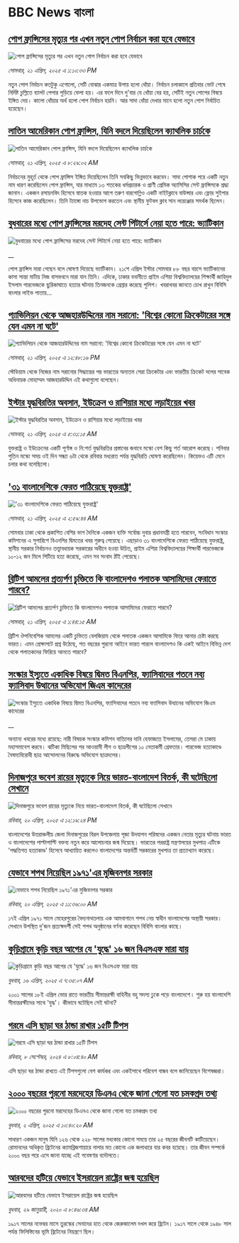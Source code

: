 # BBC News বাংলা## [পোপ ফ্রান্সিসের মৃত্যুর পর এখন নতুন পোপ নির্বাচন করা হবে যেভাবে](https://www.bbc.com/bengali/articles/c5y52554gjxo?at_campaign=githubrss)![পোপ ফ্রান্সিসের মৃত্যুর পর এখন নতুন পোপ নির্বাচন করা হবে যেভাবে](https://ichef.bbci.co.uk/ace/standard/240/cpsprodpb/1fd3/live/0594fd20-1ea6-11f0-b1b3-7358f8d35a35.jpg)_সোমবার, ২১ এপ্রিল, ২০২৫ এ ১:১০:৩৩ PM_নতুন পোপ নির্বাচন কতটুকু এগোলো, সেটি বোঝার একমাত্র উপায় হলো ধোঁয়া। নির্বাচন চলাকালে প্রতিবার ভোট শেষে নির্দিষ্ট চুল্লিতে ব্যালট পেপার পুড়িয়ে ফেলা হয়। এর ফলে দিনে দু'বার যে ধোঁয়া বের হয়, সেটিই নতুন পোপের বিষয়ে ইঙ্গিত দেয়। কালো ধোঁয়ার অর্থ হলো পোপ নির্বাচন হয়নি। আর সাদা ধোঁয়া দেখার মানে হলো নতুন পোপ নির্বাচিত হয়েছেন।## [লাতিন আমেরিকান পোপ ফ্রান্সিস, যিনি বদলে দিয়েছিলেন ক্যাথলিক চার্চকে](https://www.bbc.com/bengali/articles/clyj2e57vr4o?at_campaign=githubrss)![লাতিন আমেরিকান পোপ ফ্রান্সিস, যিনি বদলে দিয়েছিলেন ক্যাথলিক চার্চকে](https://ichef.bbci.co.uk/ace/standard/240/cpsprodpb/5685/live/d1a2ac30-f1ad-11ef-9e61-71ee71f26eb1.jpg)_সোমবার, ২১ এপ্রিল, ২০২৫ এ ৮:২৯:০২ AM_নির্বাচনের মুহূর্ত থেকে পোপ ফ্রান্সিস ইঙ্গিত দিয়েছিলেন তিনি সবকিছু ভিন্নভাবে করবেন। সাদা পোশাক পরে একটি নতুন নাম ধারণ করেছিলেন পোপ ফ্রান্সিস, যার মাধ্যমে ১৩ শতকের ধর্মপ্রচারক ও প্রাণী প্রেমিক অ্যাসিসির সেন্ট ফ্রান্সিসকে শ্রদ্ধা জানান। একজন রসায়নবিদ হিসেবে স্নাতক হওয়ার আগে তরুণ বারগোগ্লিও একটি নাইটক্লাবে বাউন্সার এবং ফ্লোর সুইপার হিসেবে কাজ করেছিলেন। তিনি ট্যাঙ্গো নাচ উপভোগ করতেন এবং স্থানীয় ফুটবল ক্লাব সান লরেঞ্জোর সমর্থক ছিলেন।## [বুধবারের মধ্যে পোপ ফ্রান্সিসের মরদেহ সেন্ট পিটার্সে নেয়া হতে পারে: ভ্যাটিকান](https://www.bbc.co.uk/bengali/live/cdrged8g0ngt?at_campaign=githubrss)![বুধবারের মধ্যে পোপ ফ্রান্সিসের মরদেহ সেন্ট পিটার্সে নেয়া হতে পারে: ভ্যাটিকান](https://ichef.bbci.co.uk/ace/standard/240/cpsprodpb/006c/live/4f381bd0-1e8b-11f0-b1b3-7358f8d35a35.jpg)__পোপ ফ্রান্সিস মারা গেছেন বলে ঘোষণা দিয়েছে ভ্যাটিকান। ২১শে এপ্রিল ইস্টার সোমবার ৮৮ বছর বয়সে ভ্যাটিকানের কাসা সান্তা মার্টায় নিজ বাসভবনে মারা যান তিনি। এদিকে, ঢাকার বনানীতে                                     প্রাইম এশিয়া বিশ্ববিদ্যালয়ের শিক্ষার্থী জাহিদুল ইসলাম পারভেজকে ছুরিকাঘাতে হত্যার ঘটনায় তিনজনকে গ্রেপ্তার করেছে পুলিশ। খবরাখবর জানতে চোখ রাখুন বিবিসি বাংলার লাইভ পাতায়...## [প্যাভিলিয়ন থেকে আজহারউদ্দিনের নাম সরানো: 'বিশ্বের কোনো ক্রিকেটারের সঙ্গে যেন এমন না ঘটে'](https://www.bbc.com/bengali/articles/cqx4y08nv2po?at_campaign=githubrss)![প্যাভিলিয়ন থেকে আজহারউদ্দিনের নাম সরানো: 'বিশ্বের কোনো ক্রিকেটারের সঙ্গে যেন এমন না ঘটে'](https://ichef.bbci.co.uk/ace/standard/240/cpsprodpb/4c49/live/b0e7ea60-1e93-11f0-b265-abe347419ae3.jpg)_সোমবার, ২১ এপ্রিল, ২০২৫ এ ১২:৪৮:১৬ PM_স্টেডিয়াম থেকে নিজের নাম সরানোর সিদ্ধান্তের পর ভারতের অন্যতম সেরা ক্রিকেটার এবং ভারতীয় ক্রিকেট দলের সাবেক অধিনায়ক মোহাম্মদ আজহারউদ্দিন এই কথাগুলো বলেছেন।## [ইস্টার যুদ্ধবিরতির অবসান, ইউক্রেন ও রাশিয়ার মধ্যে লড়াইয়ের খবর](https://www.bbc.com/bengali/articles/cgenzyzwrn8o?at_campaign=githubrss)![ইস্টার যুদ্ধবিরতির অবসান, ইউক্রেন ও রাশিয়ার মধ্যে লড়াইয়ের খবর](https://ichef.bbci.co.uk/ace/standard/240/cpsprodpb/27ce/live/35241950-1e5f-11f0-80b3-83959215671c.jpg)_সোমবার, ২১ এপ্রিল, ২০২৫ এ ৫:৩১:১৫ AM_যুক্তরাষ্ট্র ও ইউক্রেনের একটি পূর্ণাঙ্গ ও নি:শর্ত যুদ্ধবিরতির প্রস্তাবের জবাবে মস্কো বেশ কিছু শর্ত আরোপ করেছে। শনিবার পুতিন মস্কো সময় ওই দিন সন্ধ্যা ৬টা থেকে রবিবার মধ্যরাত পর্যন্ত যুদ্ধবিরতি ঘোষণা করেছিলেন। কিয়েভও এটি মেনে চলার কথা বলেছিলো।## ['৩১ বাংলাদেশিকে ফেরত পাঠিয়েছে যুক্তরাষ্ট্র'](https://www.bbc.com/bengali/articles/cvgp5r9nwkeo?at_campaign=githubrss)!['৩১ বাংলাদেশিকে ফেরত পাঠিয়েছে যুক্তরাষ্ট্র'](https://ichef.bbci.co.uk/ace/standard/240/cpsprodpb/d849/live/8393af00-1e56-11f0-bb64-6917e3c17e58.jpg)_সোমবার, ২১ এপ্রিল, ২০২৫ এ ২:৫৯:৪৪ AM_সোমবার ঢাকা থেকে প্রকাশিত বেশির ভাগ দৈনিকে একজন ব্যক্তি সর্বোচ্চ দুবার প্রধানমন্ত্রী হতে পারবেন, সংবিধান সংস্কার কমিশনের এ সুপারিশে বিএনপির দ্বিমতের  খবর গুরুত্ব পেয়েছে। এছাড়াও ৩১ বাংলাদেশিকে ফেরত পাঠিয়েছে যুক্তরাষ্ট্র, স্থানীয় সরকার নির্বাচনও তত্ত্বাবধায়ক সরকারের অধীনে হওয়া উচিত, প্রাইম এশিয়া বিশ্ববিদ্যালয়ের শিক্ষার্থী পারভেজকে ১০-১২ জন মিলে পিটিয়ে হত্য করেছে, এমন সব সংবাদ ঠাঁই পেয়েছে।## [ব্রিটিশ আমলের প্রত্যর্পণ চুক্তিতে কি বাংলাদেশও পলাতক আসামিদের ফেরাতে পারবে?](https://www.bbc.com/bengali/articles/cr78llj24n4o?at_campaign=githubrss)![ব্রিটিশ আমলের প্রত্যর্পণ চুক্তিতে কি বাংলাদেশও পলাতক আসামিদের ফেরাতে পারবে?](https://ichef.bbci.co.uk/ace/standard/240/cpsprodpb/6d62/live/4f434700-1de9-11f0-b1b3-7358f8d35a35.jpg)_সোমবার, ২১ এপ্রিল, ২০২৫ এ ১:৪৪:১৫ AM_ব্রিটিশ ঔপনিবেশিক আমলের একটি চুক্তিতে বেলজিয়াম থেকে পলাতক একজন আসামিকে ফিরে আনার চেষ্টা করছে ভারত। এমন প্রেক্ষাপটে প্রশ্ন উঠেছে, শত বছরের পুরনো আইনে ভারত পারলে বাংলাদেশও কি একই আইনে বিভিন্ন দেশ থেকে পলাতকদের ফিরিয়ে আনতে পারবে?## [সংস্কার ইস্যুতে একাধিক বিষয়ে দ্বিমত বিএনপির, ফ্যাসিবাদের পতনে নব্য ফ্যাসিবাদ উত্থানের অভিযোগ জিএম কাদেরের](https://www.bbc.co.uk/bengali/live/cglx663ww00t?at_campaign=githubrss)![সংস্কার ইস্যুতে একাধিক বিষয়ে দ্বিমত বিএনপির, ফ্যাসিবাদের পতনে নব্য ফ্যাসিবাদ উত্থানের অভিযোগ জিএম কাদেরের](https://ichef.bbci.co.uk/ace/standard/240/cpsprodpb/35b1/live/b76e5cc0-1dfd-11f0-b1b3-7358f8d35a35.jpg)__অন্যান্য খবরের মধ্যে রয়েছে: নারী বিষয়ক সংস্কার কমিশন বাতিলের দাবি হেফাজতে ইসলামের, তেসরা মে ঢাকায় মহাসমাবেশ করবে। ঝটিকা মিছিলের পর আওয়ামী লীগ ও ছাত্রলীগের ১০ নেতাকর্মী গ্রেফতার। পারভেজ হত্যাকাণ্ডে বৈষম্যবিরোধী ছাত্র আন্দোলনের বিরুদ্ধে অভিযোগ ছাত্রদলের।## [দিনাজপুরে ভবেশ রায়ের মৃত্যুকে নিয়ে ভারত-বাংলাদেশ বিতর্ক, কী ঘটেছিলো সেখানে](https://www.bbc.com/bengali/articles/czx1grqnv2yo?at_campaign=githubrss)![দিনাজপুরে ভবেশ রায়ের মৃত্যুকে নিয়ে ভারত-বাংলাদেশ বিতর্ক, কী ঘটেছিলো সেখানে](https://ichef.bbci.co.uk/ace/standard/240/cpsprodpb/b584/live/8e661230-1ddc-11f0-b265-abe347419ae3.jpg)_রবিবার, ২০ এপ্রিল, ২০২৫ এ ১২:১৯:২৪ PM_বাংলাদেশের উত্তরাঞ্চলীয় জেলা দিনাজপুরের বিরল উপজেলায় পূজা উদযাপন পরিষদের একজন নেতার মৃত্যুর ঘটনায় ভারত ও বাংলাদেশের পাল্টাপাল্টি  বক্তব্য নতুন করে আলোচনার জন্ম দিয়েছে। ভারতের পররাষ্ট্র মন্ত্রণালয়ের মুখপাত্র এটিকে 'পদ্ধতিগত হত্যাকাণ্ড' হিসেবে আখ্যায়িত করলেও বাংলাদেশের অন্তর্বর্তী সরকারের মুখপাত্র তা প্রত্যাখ্যান করেছে।## [যেভাবে শপথ নিয়েছিল ১৯৭১'এর মুজিবনগর সরকার](https://www.bbc.com/bengali/articles/cj9ey4g41rvo?at_campaign=githubrss)![যেভাবে শপথ নিয়েছিল ১৯৭১'এর মুজিবনগর সরকার](https://ichef.bbci.co.uk/ace/standard/240/cpsprodpb/f43b/live/97da9a00-1dd9-11f0-80b3-83959215671c.jpg)_রবিবার, ২০ এপ্রিল, ২০২৫ এ ১১:৩৬:০০ AM_১৭ই এপ্রিল ১৯৭১ সালে মেহেরপুরের বৈদ্যনাথতলায় এক আমবাগানে শপথ নেয় স্বাধীন বাংলাদেশের অস্থায়ী সরকার। সেখানে উপস্থিত দু'জন প্রত্যক্ষদর্শী সেই শপথ অনুষ্ঠানের বর্ণনা করেছেন বিবিসি বাংলার কাছে।## [কুড়িগ্রামে কুড়ি বছর আগের যে 'যুদ্ধে' ১৬ জন বিএসএফ মারা যায়](https://www.bbc.com/bengali/articles/c4g7z0wjz00o?at_campaign=githubrss)![কুড়িগ্রামে কুড়ি বছর আগের যে 'যুদ্ধে' ১৬ জন বিএসএফ মারা যায়](https://ichef.bbci.co.uk/ace/standard/240/cpsprodpb/ea92/live/7b1901c0-1a8e-11f0-8a1e-3ff815141b98.jpg)_বুধবার, ১৬ এপ্রিল, ২০২৫ এ ৭:৩৫:০৭ AM_২০০১ সালের ১৮ই এপ্রিল ভোর রাতে ভারতীয় সীমান্তরক্ষী বাহিনীর বহু সদস্য ঢুকে পড়ে বাংলাদেশে। শুরু হয় বাংলাদেশি সীমান্তরক্ষীদের সাথে 'যুদ্ধ'। কীভাবে ঘটেছিল সেই ঘটনা?## [গরমে এসি ছাড়া ঘর ঠান্ডা রাখার ১৫টি টিপস](https://www.bbc.com/bengali/articles/c4n1n0n0re8o?at_campaign=githubrss)![গরমে এসি ছাড়া ঘর ঠান্ডা রাখার ১৫টি টিপস](https://ichef.bbci.co.uk/ace/standard/240/cpsprodpb/20df/live/4ff9c200-1359-11ef-99fd-a7e7c6acfe47.jpg)_রবিবার, ৮ সেপ্টেম্বর, ২০২৪ এ ৮:০৪:৪০ AM_এসি ছাড়া ঘর ঠান্ডা রাখতে এই টিপসগুলো বেশ কার্যকর এবং একইসাথে পরিবেশ বান্ধব বলে জানিয়েছেন বিশেষজ্ঞরা।## [২০০০ বছরের পুরনো মরদেহের ডিএনএ থেকে জানা গেলো যত চমকপ্রদ তথ্য](https://www.bbc.com/bengali/articles/cerlx12d9j1o?at_campaign=githubrss)![২০০০ বছরের পুরনো মরদেহের ডিএনএ থেকে জানা গেলো যত চমকপ্রদ তথ্য](https://ichef.bbci.co.uk/ace/standard/240/cpsprodpb/83e0/live/0f3687e0-a094-11ee-b9a7-c91b9dfa91e5.jpg)_বুধবার, ২ এপ্রিল, ২০২৫ এ ১০:৪০:২০ AM_সাধারণ একজন মানুষ যিনি ১২৬ থেকে ২২৮ সালের মধ্যকার কোনো সময়ে তার ২৫ বছরের জীবনটি কাটিয়েছেন। রোমানদের অধিকৃত ব্রিটেনের ক্যামব্রিজশায়ারে নালার মত কোনো এক জলাধারে যার কবর হয়েছে। তার জীবন সম্পর্কে ২০০০ বছর পরে এসে জানা যাচ্ছে এই গবেষণার বদৌলতে।## [আরবদের হটিয়ে যেভাবে ইসরায়েল রাষ্ট্রের জন্ম হয়েছিল](https://www.bbc.com/bengali/news-40351128?at_campaign=githubrss)![আরবদের হটিয়ে যেভাবে ইসরায়েল রাষ্ট্রের জন্ম হয়েছিল](https://ichef.bbci.co.uk/ace/standard/240/cpsprodpb/E823/production/_96572495_615c50f6-ef2a-4927-81d7-abe707054460.jpg)_বুধবার, ২৯ জানুয়ারী, ২০২০ এ ৮:৪৬:৩৪ AM_১৯১৭ সালের নভেম্বর মাসে তুরস্কের সেনাদের হাত থেকে জেরুজালেম দখল করে ব্রিটেন। ১৯১৭ সালে থেকে ১৯৪৮ সাল পর্যন্ত ফিলিস্তিনের ভূমি ব্রিটেনের নিয়ন্ত্রণে ছিল।